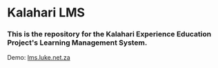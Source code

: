 # Kalahari LMS
### This is the repository for the Kalahari Experience Education Project's Learning Management System.

Demo: [lms.luke.net.za](lms.luke.net.za)
